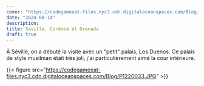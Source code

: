 ```yaml
---
cover: "https://codegameeat-files.nyc3.cdn.digitaloceanspaces.com/Blog/PXL_20240731_181832201.jpg"
date: "2024-08-14"
description: 
title: Savilla, Cordobá et Grenada
draft: true
---
```


 À Séville, on a débuté la visite avec un "petit" palais, Los Duenos. Ce palais de style musilman était très joli, j'ai particulièrement aimé la cour intérieure.
 
 {{< figure src="https://codegameeat-files.nyc3.cdn.digitaloceanspaces.com/Blog/P1220033.JPG" >}}